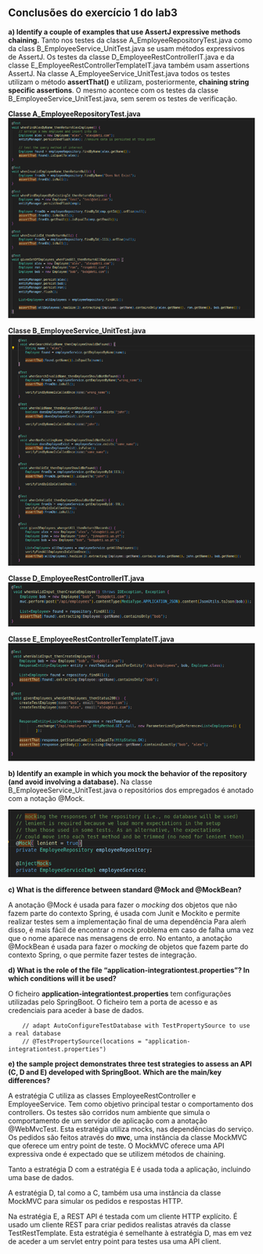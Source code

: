 ## Conclusões do exercício 1 do lab3

**a) Identify a couple of examples that use AssertJ expressive methods chaining.**
Tanto nos testes da classe A_EmployeeRepositoryTest.java como da class B_EmployeeService_UnitTest.java se usam métodos expressivos de AssertJ. Os testes da classe D_EmployeeRestControllerIT.java e da classe E_EmployeeRestControllerTemplateIT.java também usam assertions AssertJ.
Na classe A_EmployeeService_UnitTest.java todos os testes utilizam o método **assertThat()** e utilizam, posteriormente, **chaining string specific assertions**. O mesmo acontece com os testes da classe B_EmployeeService_UnitTest.java, sem serem os testes de verificação.

**Classe A_EmployeeRepositoryTest.java**
![alt text](img/A_EmployeeRepositoryTest.java.png)

**Classe B_EmployeeService_UnitTest.java**
![alt text](img/B_EmployeeService_UnitTest.java.png)

**Classe D_EmployeeRestControllerIT.java**
![alt text](img/D_EmployeeRestControllerIT.java.png)

**Classe E_EmployeeRestControllerTemplateIT.java**
![alt text](img/E_EmployeeRestControllerTemplateIT.java.png)

**b) Identify an example in which you mock the behavior of the repository (and avoid involving a database).**
Na classe B_EmployeeService_UnitTest.java o repositórios dos empregados é anotado com a notação @Mock.

![alt text](img/B_EmployeeService_UnitTest.javaMock.png)

**c) What is the difference between standard @Mock and @MockBean?**

A anotação @Mock é usada para fazer o _mocking_ dos objetos que não fazem parte do contexto Spring, é usada com Junit e Mockito e permite realizar testes sem a implementação final de uma dependência Para aleḿ disso, é mais fácil de encontrar o mock problema em caso de falha uma vez que o nome aparece nas mensagens de erro. No entanto, a anotação @MockBean é usada para fazer o _mocking_ de objetos que fazem parte do contexto Spring, o que permite fazer testes de integração.

**d) What is the role of the file “application-integrationtest.properties”? In which conditions will it be used?**

O ficheiro **application-integrationtest.properties** tem configurações utilizadas pelo SpringBoot. O ficheiro tem a porta de acesso e as credenciais para aceder à base de dados.

```
    // adapt AutoConfigureTestDatabase with TestPropertySource to use a real database
    // @TestPropertySource(locations = "application-integrationtest.properties")
```

**e) the sample project demonstrates three test strategies to assess an API (C, D and E) developed with SpringBoot. Which are the main/key differences?**

A estratégia C utiliza as classes EmployeeRestController e EmployeeService.
Tem como objetivo principal testar o comportamento dos controllers. Os testes são corridos num ambiente que simula o comportamento de um servidor de aplicação com a anotação @WebMvcTest.
Esta estratégia utiliza mocks, nas dependências do serviço.
Os pedidos são feitos através do **mvc**, uma instância da classe MockMVC que oferece um entry point de teste. O MockMVC oferece uma API expressiva onde é expectado que se utilizem métodos de chaining.

Tanto a estratégia D com a estratégia E é usada toda a aplicação, incluindo uma base de dados.

A estratégia D, tal como a C, também usa uma instância da classe MockMVC para simular os pedidos e respostas HTTP.

Na estratégia E, a REST API é testada com um cliente HTTP explícito. É usado um cliente REST para criar pedidos realistas através da classe TestRestTemplate.
Esta estratégia é semelhante à estratégia D, mas em vez de aceder a um servlet entry point para testes usa uma API client.